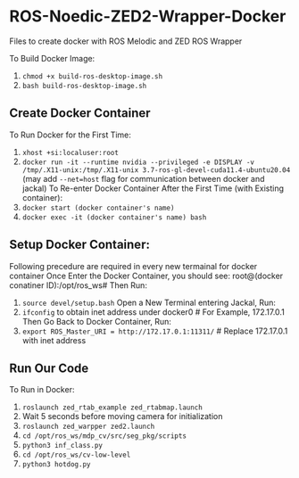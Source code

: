 # ROS-Noedic-ZED2-Wrapper-Docker
Files to create docker with ROS Melodic and ZED ROS Wrapper

To Build Docker Image:
   1. ```chmod +x build-ros-desktop-image.sh ```
   2. ```bash build-ros-desktop-image.sh```

## Create Docker Container
To Run Docker for the First Time:
   1. ```xhost +si:localuser:root```
   2. ```docker run -it --runtime nvidia --privileged -e DISPLAY -v /tmp/.X11-unix:/tmp/.X11-unix 3.7-ros-gl-devel-cuda11.4-ubuntu20.04``` 
   (may add ```--net=host``` flag for communication between docker and jackal)
To Re-enter Docker Container After the First Time (with Existing container):
   1. ```docker start (docker container's name)```
   2. ```docker exec -it (docker container's name) bash```
   
## Setup Docker Container: 
Following precedure are required in every new termainal for docker container
Once Enter the Docker Container, you should see: 
   root@(docker conatiner ID):/opt/ros_ws# 
Then Run:
   1. ```source devel/setup.bash```
Open a New Terminal entering Jackal, Run:
   3. ```ifconfig``` to obtain inet address under docker0 # For Example, 172.17.0.1
Then Go Back to Docker Container, Run:
   3. ```export ROS_Master_URI = http://172.17.0.1:11311/``` # Replace 172.17.0.1 with inet address

## Run Our Code
 To Run in Docker:
   1. ```roslaunch zed_rtab_example zed_rtabmap.launch```
   2. Wait 5 seconds before moving camera for initialization
   3. ```roslaunch zed_warpper zed2.launch```
   4. ```cd /opt/ros_ws/mdp_cv/src/seg_pkg/scripts```
   5. ```python3 inf_class.py```
   6. ```cd /opt/ros_ws/cv-low-level```
   7. ```python3 hotdog.py```



